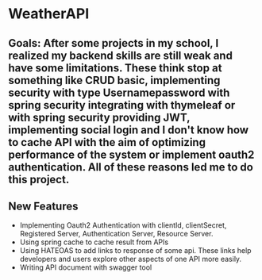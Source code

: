 # WeatherAPI
## Goals: After some projects in my school, I realized my backend skills are still weak and have some limitations. These think stop at something like CRUD basic, implementing security with type Usernamepassword with spring security integrating with thymeleaf or with spring security providing JWT, implementing social login and I don't know how to cache API with the aim of optimizing performance of the system or implement oauth2 authentication. All of these reasons led me to do this project.
## New Features 
- Implementing Oauth2 Authentication with clientId, clientSecret, Registered Server, Authentication Server, Resource Server.
- Using spring cache to cache result from APIs
- Using HATEOAS to add links to response of some api. These links help developers and users explore other aspects of one API more easily.
- Writing API document with swagger tool
